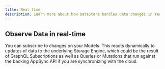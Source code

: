 ```yaml
---
title: Real time
description: Learn more about how DataStore handles data changes in real-time.
---
```


## Observe Data in real-time

You can subscribe to changes on your Models. This reacts dynamically to updates of data to the underlying Storage Engine, which could be the result of GraphQL Subscriptions as well as Queries or Mutations that run against the backing AppSync API if you are synchronizing with the cloud.

<inline-fragment platform="js" src="~/lib/datastore/fragments/js/real-time/observe-snippet.md"></inline-fragment>
<inline-fragment platform="ios" src="~/lib/datastore/fragments/ios/real-time/observe-snippet.md"></inline-fragment>
<inline-fragment platform="android" src="~/lib/datastore/fragments/android/real-time/observe-snippet.md"></inline-fragment>
